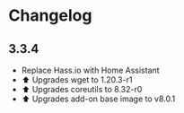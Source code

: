 # Changelog

## 3.3.4

- Replace Hass.io with Home Assistant
- ⬆️ Upgrades wget to 1.20.3-r1
- ⬆️ Upgrades coreutils to 8.32-r0
- ⬆️ Upgrades add-on base image to v8.0.1

